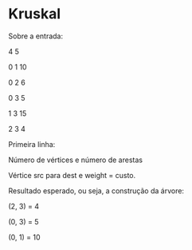 # Kruskal

Sobre a entrada:

4 5

0 1 10

0 2 6

0 3 5

1 3 15

2 3 4


Primeira linha:

Número de vértices e número de arestas

Vértice src para dest e weight = custo.

Resultado esperado, ou seja, a construção da árvore:

(2, 3) = 4

(0, 3) = 5

(0, 1) = 10
